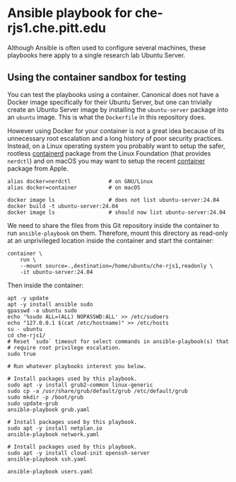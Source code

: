 # Ansible playbook for che-rjs1.che.pitt.edu

Although Ansible is often used to configure several machines, these
playbooks here apply to a single research lab Ubuntu Server.

## Using the container sandbox for testing

You can test the playbooks using a container.  Canonical does not have
a Docker image specifically for their Ubuntu Server, but one can
trivially create an Ubuntu Server image by installing the
`ubuntu-server` package into an `ubuntu` image.  This is what the
`Dockerfile` in this repository does.

However using Docker for your container is not a great idea because of
its unnecessary root escalation and a long history of poor security
practices.  Instead, on a Linux operating system you probably want to
setup the safer, rootless
[containerd](https://github.com/containerd/containerd) package from
the Linux Foundation (that provides `nerdctl`) and on macOS you may
want to setup the recent
[container](https://github.com/apple/container) package from Apple.

```shell
alias docker=nerdctl            # on GNU/Linux
alias docker=container          # on macOS

docker image ls                 # does not list ubuntu-server:24.04
docker build -t ubuntu-server:24.04
docker image ls                 # should now list ubuntu-server:24.04
```

We need to share the files from this Git repository inside the
container to run `ansible-playbook` on them.  Therefore, mount this
directory as read-only at an unprivileged location inside the
container and start the container:

```shell
container \
    run \
    --mount source=.,destination=/home/ubuntu/che-rjs1,readonly \
    -it ubuntu-server:24.04
```

Then inside the container:

```shell
apt -y update
apt -y install ansible sudo
gpasswd -a ubuntu sudo
echo '%sudo ALL=(ALL) NOPASSWD:ALL' >> /etc/sudoers
echo "127.0.0.1 $(cat /etc/hostname)" >> /etc/hosts
su - ubuntu
cd che-rjs1/
# Reset `sudo` timeout for select commands in ansible-playbook(s) that
# require root privilege escalation.
sudo true

# Run whatever playbooks interest you below.

# Install packages used by this playbook.
sudo apt -y install grub2-common linux-generic
sudo cp -a /usr/share/grub/default/grub /etc/default/grub
sudo mkdir -p /boot/grub
sudo update-grub
ansible-playbook grub.yaml

# Install packages used by this playbook.
sudo apt -y install netplan.io
ansible-playbook network.yaml

# Install packages used by this playbook.
sudo apt -y install cloud-init openssh-server
ansible-playbook ssh.yaml

ansible-playbook users.yaml
```
